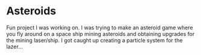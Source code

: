 # Asteroids
Fun project I was working on. I was trying to make an asteroid game where you fly around on a space ship mining asteroids and obtaining upgrades for the mining laser/ship.
I got caught up creating a particle system for the lazer...
